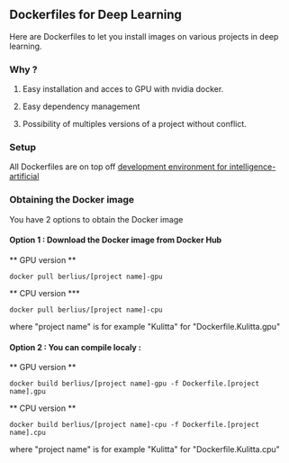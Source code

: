 ## Dockerfiles for Deep Learning

Here are Dockerfiles to let you install images on various projects in deep learning. 

### Why ?
1. Easy installation and acces to GPU with nvidia docker.

2. Easy dependency management

3. Possibility of multiples versions of a project without conflict.


### Setup

All Dockerfiles are on top off [development environment for intelligence-artificial]( https://github.com/berlius/artificial-intelligence)

### Obtaining the Docker image
You have 2 options to obtain the Docker image
#### Option 1 : Download the Docker image from Docker Hub

** GPU version **

````
docker pull berlius/[project name]-gpu
````
** CPU version ***

````
docker pull berlius/[project name]-cpu
````
where "project name" is for example "Kulitta" for "Dockerfile.Kulitta.gpu"

#### Option 2 : You can compile localy :

** GPU version **

````
docker build berlius/[project name]-gpu -f Dockerfile.[project name].gpu
````
** CPU version **

````
docker build berlius/[project name]-cpu -f Dockerfile.[project name].cpu
````
where "project name" is for example "Kulitta" for "Dockerfile.Kulitta.cpu"


